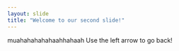 ```yaml
---
layout: slide
title: "Welcome to our second slide!"
---
```

muahahahahahaahhahaah
Use the left arrow to go back!
